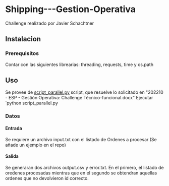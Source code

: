 # Shipping---Gestion-Operativa
Challenge realizado por Javier Schachtner

## Instalacion
### Prerequisitos
Contar con las siguientes librearias: threading, requests, time y os.path


## Uso
Se provee de [script_parallel.py](script_parallel.py) script, que resuelve lo solicitado en "202210 - ESP - Gestión Operativa: Challenge Técnico-funcional.docx"
Ejecutar `python script_parallel.py


### Datos
#### Entrada
Se requiere un archivo input.txt con el listado de Ordenes a procesar (Se añade un ejemplo en el repo)
#### Salida
Se generaran dos archivos output.csv y error.txt.
En el primero, el listado de oredenes procesadas mientras que en el segundo se obtendran aquellas ordenes que no devolvieron id correcto.
